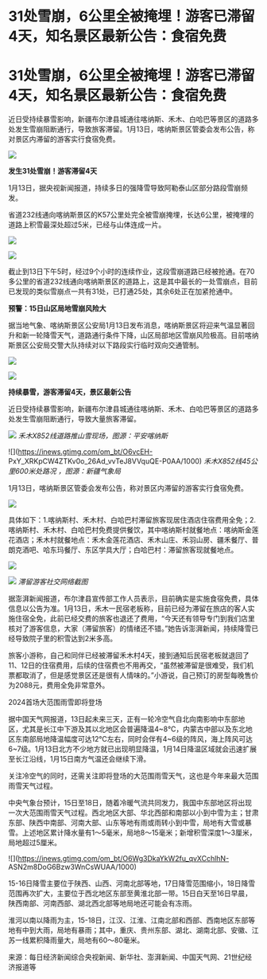 # 31处雪崩，6公里全被掩埋！游客已滞留4天，知名景区最新公告：食宿免费

# 31处雪崩，6公里全被掩埋！游客已滞留4天，知名景区最新公告：食宿免费

近日受持续暴雪影响，新疆布尔津县城通往喀纳斯、禾木、白哈巴等景区的道路多处发生雪崩阻断通行，导致旅客滞留。1月13日，喀纳斯景区管委会发布公告，称对景区内滞留的游客实行食宿免费。

![](https://inews.gtimg.com/om_bt/OGkk5LbAYMxCCUWlYfCrfri7TwLTGZwse0sfz7KTXucHQAA/1000)

**发生31处雪崩！游客滞留4天**

1月13日，据央视新闻报道，持续多日的强降雪导致阿勒泰山区部分路段雪崩频发。

省道232线通向喀纳斯景区的K57公里处完全被雪崩掩埋，长达6公里，被掩埋的道路上积雪最深处超过5米，已经与山体连成一片。

![](https://inews.gtimg.com/om_bt/Oj12GbAcEN3Zqw1Y95aP4_FFAiaWhJWx_A0XuCFkWZi8MAA/1000)

![](https://inews.gtimg.com/om_bt/ObyttXPE6BTdUTnsBaDKjOcKGFnacJ1J2A2HVrn_iHYkUAA/1000)

截止到13日下午5时，经过9个小时的连续作业，这段雪崩道路已经被抢通。在70多公里的省道232线通向喀纳斯景区的道路上，这是其中最长的一处雪崩点，目前已发现的类似雪崩点一共有31处，已打通25处，其余6处正在加紧抢通中。

**预警：15日山区局地雪崩风险大**

据当地气象、喀纳斯景区公安局1月13日发布消息，喀纳斯景区将迎来气温显著回升和新一轮降雪天气，道路通行条件下降，山区局部地区雪崩风险极高。目前喀纳斯景区公安局交警大队持续对以下路段实行临时双向交通管制。

![](https://inews.gtimg.com/om_bt/OqAeB6ZH_mz3aDijs3Nk8apeEJgyCmagQ1kDpCYPvpAcwAA/1000)

![](https://inews.gtimg.com/om_bt/Oq1lioHzteT8Ej481lKxRttU7sJTb9MGgT8bq4qBJXx4oAA/1000)

**持续暴雪，游客滞留4天，景区最新公告**

近日受持续暴雪影响，新疆布尔津县城通往喀纳斯、禾木、白哈巴等景区的道路多处发生雪崩阻断通行，导致大量旅客滞留。

![](https://inews.gtimg.com/om_bt/OMnWhfsFs20ek9dE4vuyD6-N5-OR57RGNqclmkCEpTZx0AA/1000)
_禾木X852线道路推山雪现场，图源：平安喀纳斯_

![](https://inews.gtimg.com/om_bt/O6vcEH-
PxY_XRKpCW4ZTKv0o_26Ad_vvTeJ8VVquQE-P0AA/1000) _禾木X852线45公里600米处路况 ，图源：新疆气象局_

1月13日，喀纳斯景区管委会发布公告，称对景区内滞留的游客实行食宿免费。

![](https://inews.gtimg.com/om_bt/OqBUZFX8WstKm5vJveNQEw3uGveW92j03nj59ju5wLxf8AA/1000)

具体如下：1.喀纳斯村、禾木村、白哈巴村滞留旅客现居住酒店住宿费用全免；2.喀纳斯村、禾木村、白哈巴村免费提供餐饮，其中喀纳斯村就餐地点：喀纳斯金莲花酒店；禾木村就餐地点：禾木金莲花酒店、禾木山庄、禾羽山房、疆禾餐厅、普朗克酒吧、哈东玛餐厅、东区学具大厅；白哈巴村：滞留旅客现就餐地点。

![](https://inews.gtimg.com/om_bt/OXfaug0RKMu1NhzHEjMpZR08klswBs5tL9dgB_n5wPDJwAA/1000)

![](https://inews.gtimg.com/om_bt/O5I30wSnKYOt3c8ZPemaUTIrdqCEaKSUgNNKGCWWPvxrwAA/1000)
_滞留游客社交网络截图_

据澎湃新闻报道，布尔津县宣传部工作人员表示，目前确实是实施食宿免费，具体信息以公告为准。1月13日，禾木一民宿老板称，目前已经为滞留在旅店的客人实施住宿全免，此前已经交费的旅客也退还了费用，“今天还有领导专门到我们店里核对了游客信息，大家（滞留旅客）的情绪还不错。”她告诉澎湃新闻，持续降雪已经导致院子里的积雪达到2米多高。

旅客小游称，自己和同伴已经被滞留禾木村4天，接到通知后民宿老板就退回了11、12日的住宿费用，后续的住宿费也不用再交，“虽然被滞留是很难受，我们机票都取消了，但是感觉景区还是很有人情味的。”小游说，自己预订的房型每晚售价为2088元，费用全免非常意外。

2024首场大范围雨雪即将登场

据中国天气网报道，13日起未来三天，正有一轮冷空气自北向南影响中东部地区，尤其是长江中下游及其以北地区会普遍降温4~8℃，内蒙古中部以及东北地区东南部局地降温幅度可达12℃左右，同时会伴有4~6级的阵风，海上阵风可达6~7级。1月13日北方不少地方就已出现明显降温，1月14日降温区域就会迅速扩展至长江沿线，1月15日南方气温还会继续下滑。

关注冷空气的同时，还需关注即将登场的大范围雨雪天气，这也是今年来最大范围雨雪天气过程。

中央气象台预计，15日至18日，随着冷暖气流共同发力，我国中东部地区将出现一次大范围雨雪天气过程。西北地区大部、华北西部和南部以小到中雪为主；甘肃东部、陕西中南部、河南大部、山东等地有雨或雨转小到中雪，局地有大雪或暴雪。上述地区累计降水量有1～5毫米，局地8～15毫米；新增积雪深度1～3厘米，局地超过5厘米。

![](https://inews.gtimg.com/om_bt/O6Wg3DkaYkW2fu_qvXCchlhN-
ASN2m8DoG6Bzw3WnCsWUAA/1000)

15-16日降雪主要位于陕西、山西、河南北部等地，17日降雪范围缩小，18日降雪范围再次扩大，主要位于西北地区东部至黄淮北部一带。15日白天至16日早晨，陕西南部、河南西部、湖北西北部等地局地还可能会有冻雨。

淮河以南以降雨为主，15-18日，江汉、江淮、江南北部和西部、西南地区东部等地有中到大雨，局地有暴雨；其中，重庆、贵州东部、湖北、湖南北部、安徽、江苏一线累积降雨量大，局地有60～80毫米。

来源：每日经济新闻综合央视新闻、新华社、澎湃新闻、中国天气网、21世纪经济报道等

